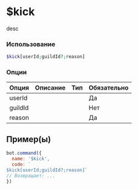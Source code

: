 # $kick
desc
### Использование
```php
$kick[userId;guildId?;reason]
```

### Опции

| Опция | Описание | Тип | Обязательно |
|--------|-------------|------|----------|
| userId |  |  | Да | 
| guildId |  |  | Нет | 
| reason |  |  | Да |
## Пример(ы)

```javascript
bot.command({
  name: '$kick',
  code: `
$kick[userId;guildId?;reason]`
// Возвращает: ...
})
```